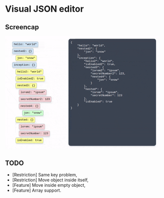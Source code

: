 # Visual JSON editor

## Screencap

![](https://raw.githubusercontent.com/Vitaly-Rudenko/json-editor/develop/screencap.gif)

## TODO

 - [Restriction] Same key problem,
 - [Restriction] Move object inside itself,
 - [Feature] Move inside empty object,
 - [Feature] Array support.